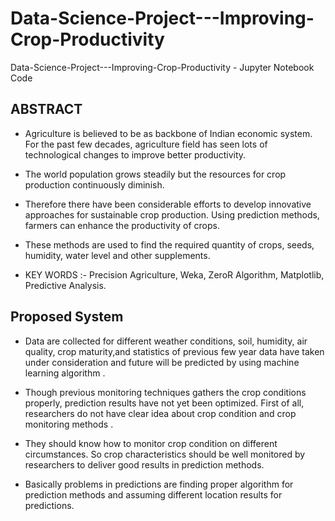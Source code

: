 # Data-Science-Project---Improving-Crop-Productivity
Data-Science-Project---Improving-Crop-Productivity - Jupyter Notebook Code

ABSTRACT
---------
* Agriculture is believed to be as backbone of Indian economic system. For the past few 
decades, agriculture field has seen lots of technological changes to improve better productivity.

* The world population grows steadily but the resources for crop production continuously diminish. 

* Therefore there have been considerable efforts to develop innovative approaches for 
sustainable crop production. Using prediction methods, farmers can enhance the productivity of crops.

* These methods are used to find the required quantity of crops, seeds, humidity, water level and other
  supplements.

* KEY WORDS :- Precision Agriculture, Weka, ZeroR Algorithm, Matplotlib, Predictive Analysis.


Proposed System
---------

* Data are collected for different weather conditions, soil, humidity, air quality, crop maturity,and statistics of previous few year data have taken under consideration and future will be predicted by using machine learning algorithm .

* Though previous monitoring techniques gathers the crop conditions properly, prediction results have not yet been optimized. First of all, researchers do not have clear idea about crop condition and crop monitoring methods . 

* They should know how to monitor crop condition on different circumstances. So crop characteristics should be well monitored by researchers to deliver good results in prediction methods.

* Basically problems in predictions are finding proper algorithm for prediction methods and assuming different location results for predictions. 

